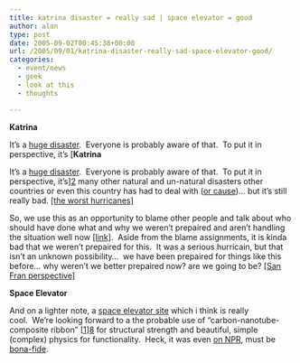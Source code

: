 ```yaml
---
title: katrina disaster = really sad | space elevator = good
author: alan
type: post
date: 2005-09-02T00:45:38+00:00
url: /2005/09/01/katrina-disaster-really-sad-space-elevator-good/
categories:
  - event/news
  - geek
  - look at this
  - thoughts

---
```

**Katrina**

It&rsquo;s a [huge disaster][1].&nbsp; Everyone is probably aware of that.&nbsp; To put it in perspective, it&rsquo;s [**Katrina**

It&rsquo;s a [huge disaster][1].&nbsp; Everyone is probably aware of that.&nbsp; To put it in perspective, it&rsquo;s][2] many other natural and un-natural disasters other countries or even this country has had to deal with ([or cause][3])&hellip; but it&rsquo;s still really bad. [[the worst hurricanes]][4]

So, we use this as an opportunity to blame other people and talk about who should have done what and why we weren&rsquo;t prepaired and aren&rsquo;t handling the situation well now [[link]][5].&nbsp; Aside from the blame assignments, it is kinda bad that we weren&rsquo;t prepaired for this.&nbsp; It was a&nbsp;serious hurricain, but that isn&rsquo;t an unknown possibility&hellip;&nbsp; we have been prepaired for things like this before&hellip; why weren&rsquo;t we better prepaired now? are we going to be? [[San Fran perspective]][6]

**Space Elevator**

And on a lighter note, a [space elevator site][7] which i think is really cool.&nbsp;&nbsp;We&rsquo;re looking forward to a the probable use of &ldquo;carbon-nanotube-composite ribbon&rdquo; [[1]][8]&nbsp;for structural strength and beautiful, simple (complex) physics for functionality.&nbsp; Heck, it was even [on NPR][9], must be [bona-fide][10].


 [1]: http://wireservice.wired.com/wired/story.asp?section=Breaking&storyId=1083941&tw=wn_wire_story
 [2]: http://www.guinnessworldrecords.com/content_pages/record_subcategory.asp?subcategoryid=30
 [3]: http://www.tvnewslies.org/html/unnatural_disaster_in_iraq.html
 [4]: http://www.livescience.com/forcesofnature/hurricane_guide.html#deadliest
 [5]: http://www.nj.com/news/ledger/index.ssf?/base/news-2/1125468020104100.xml&coll=1
 [6]: http://www.sfgate.com/cgi-bin/article.cgi?file=/chronicle/archive/2005/09/01/EDGLIEFLNE1.DTL
 [7]: http://www.spaceelevator.com/
 [8]: http://www.space.com/businesstechnology/technology/space_elevator_020327-1.html
 [9]: http://www.npr.org/templates/story/story.php?storyId=4679039
 [10]: http://www.answers.com/bona+fide&r=67
